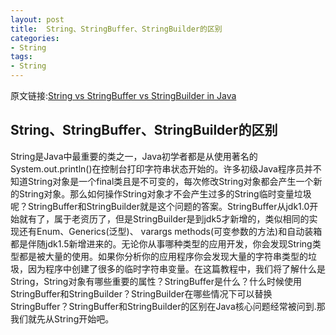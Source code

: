```yaml
---
layout: post
title:  String、StringBuffer、StringBuilder的区别
categories:
- String
tags:
- String
---
```


原文链接:[String vs StringBuffer vs StringBuilder in Java](http://javarevisited.blogspot.com/2011/07/string-vs-stringbuffer-vs-stringbuilder.html)


## String、StringBuffer、StringBuilder的区别

String是Java中最重要的类之一，Java初学者都是从使用著名的System.out.println()在控制台打印字符串状态开始的。许多初级Java程序员并不知道String对象是一个final类且是不可变的，每次修改String对象都会产生一个新的String对象。那么如何操作String对象才不会产生过多的String临时变量垃圾呢？StringBuffer和StringBuilder就是这个问题的答案。StringBuffer从jdk1.0开始就有了，属于老资历了，但是StringBuilder是到jdk5才新增的，类似相同的实现还有Enum、Generics(泛型)、 varargs methods(可变参数的方法)和自动装箱都是伴随jdk1.5新增进来的。无论你从事哪种类型的应用开发，你会发现String类型都是被大量的使用。如果你分析你的应用程序你会发现大量的字符串类型的垃圾，因为程序中创建了很多的临时字符串变量。在这篇教程中，我们将了解什么是String，String对象有哪些重要的属性？StringBuffer是什么？什么时候使用StringBuffer和StringBuilder？StringBuilder在哪些情况下可以替换StringBuffer？StringBuffer和StringBuilder的区别在Java核心问题经常被问到.那我们就先从String开始吧。

